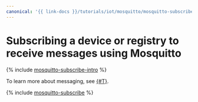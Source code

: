 ```yaml
---
canonical: '{{ link-docs }}/tutorials/iot/mosquitto/mosquitto-subscribe'
---
```


# Subscribing a device or registry to receive messages using Mosquitto

{% include [mosquitto-subscribe-intro](../../../_tutorials/applied/mosquitto-subscribe-intro.md) %}

To learn more about messaging, see [{#T}](mosquitto-publish.md).

{% include [mosquitto-subscribe](../../../_tutorials/applied/mosquitto-subscribe.md) %}

